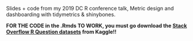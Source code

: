 Slides + code from my 2019 DC R conference talk, Metric design and dashboarding with tidymetrics & shinybones.

**FOR THE CODE in the .Rmds TO WORK, you must go download the [Stack Overflow R Question datasets](https://www.kaggle.com/stackoverflow/rquestions) from Kaggle!!**
